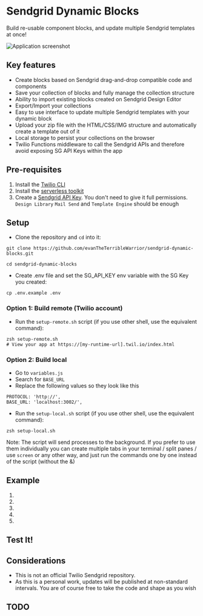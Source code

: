 # Sendgrid Dynamic Blocks

Build re-usable component blocks, and update multiple Sendgrid templates at once!

![Application screenshot](https://github.com/evanTheTerribleWarrior/sendgrid-dynamic-blocks/assets/54394422/d6a99c54-0660-414c-a282-67f73698083a)

## Key features
 * Create blocks based on Sendgrid drag-and-drop compatible code and components
 * Save your collection of blocks and fully manage the collection structure
 * Ability to import existing blocks created on Sendgrid Design Editor
 * Export/Import your collections
 * Easy to use interface to update multiple Sendgrid templates with your dynamic block
 * Upload your zip file with the HTML/CSS/IMG structure and automatically create a template out of it
 * Local storage to persist your collections on the browser
 * Twilio Functions middleware to call the Sendgrid APIs and therefore avoid exposing SG API Keys within the app


## Pre-requisites
1. Install the [Twilio CLI](https://www.twilio.com/docs/twilio-cli/quickstart#install-twilio-cli)
2. Install the [serverless toolkit](https://www.twilio.com/docs/labs/serverless-toolkit/getting-started)
3. Create a [Sendgrid API Key](https://docs.sendgrid.com/ui/account-and-settings/api-keys). You don't need to give it full permissions. `Design Library` `Mail Send` and `Template Engine` should be enough

## Setup
- Clone the repository and `cd` into it:
```shell
git clone https://github.com/evanTheTerribleWarrior/sendgrid-dynamic-blocks.git

cd sendgrid-dynamic-blocks
```

- Create .env file and set the SG_API_KEY env variable with the SG Key you created:
```shell
cp .env.example .env
```

### Option 1: Build remote (Twilio account)
- Run the `setup-remote.sh` script (if you use other shell, use the equivalent command):
```shell
zsh setup-remote.sh
# View your app at https://[my-runtime-url].twil.io/index.html
```

### Option 2: Build local
-  Go to `variables.js`
- Search for `BASE_URL`
- Replace the following values so they look like this
```shell
PROTOCOL: 'http://',
BASE_URL: 'localhost:3002/',
``` 
- Run the `setup-local.sh` script (if you use other shell, use the equivalent command):
```shell
zsh setup-local.sh
```
Note: The script will send processes to the background. If you prefer to use them individually you can create multiple tabs in your terminal / split panes / use `screen` or any other way, and just run the commands one by one instead of the script (without the &)

## Example

1. 

2. 

3. 

4. 

5. 

## Test It!


## Considerations

- This is not an official Twilio Sendgrid repository.
- As this is a personal work, updates will be published at non-standard intervals. You are of course free to take the code and shape as you wish

## TODO


